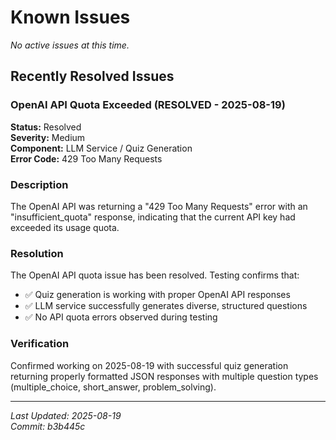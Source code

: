 # Known Issues

*No active issues at this time.*

## Recently Resolved Issues

### OpenAI API Quota Exceeded (RESOLVED - 2025-08-19)

**Status:** Resolved  
**Severity:** Medium  
**Component:** LLM Service / Quiz Generation  
**Error Code:** 429 Too Many Requests  

### Description
The OpenAI API was returning a "429 Too Many Requests" error with an "insufficient_quota" response, indicating that the current API key had exceeded its usage quota.

### Resolution
The OpenAI API quota issue has been resolved. Testing confirms that:
- ✅ Quiz generation is working with proper OpenAI API responses
- ✅ LLM service successfully generates diverse, structured questions
- ✅ No API quota errors observed during testing

### Verification
Confirmed working on 2025-08-19 with successful quiz generation returning properly formatted JSON responses with multiple question types (multiple_choice, short_answer, problem_solving).

---

*Last Updated: 2025-08-19*  
*Commit: b3b445c*